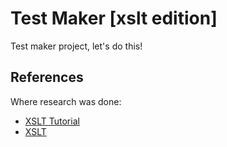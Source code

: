 # Test Maker [xslt edition]

Test maker project, let's do this!

## References

Where research was done:

- [XSLT Tutorial](http://www.w3schools.com/xsl/)
- [XSLT](https://en.wikipedia.org/wiki/XSLT)

